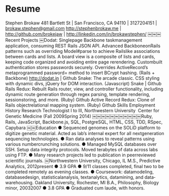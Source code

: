 Resume
======
Stephen Brokaw
481 Bartlett St | San Francisco, CA 94110 | 312­720­4151 | brokaw.stephen@gmail.com
http://stephenbrokaw.me | http://github.com/brokejaw | http://linkedin.com/in/brokawstephen/
￼￼￼Recent Projects
￼Do­dat: Single­page Backbone task­management application, consuming REST Rails JSON API. Advanced Backbone­on­Rails patterns such as overriding Model#parse to achieve Rails­like associations between cards and lists. A board view is a composite of lists and cards, keeping code organized and avoiding entire page re­rendering. Custom­built authentication stores passwords securely. Overrides ActiveRecord’s metaprogrammed password= method to insert BCrypt hashing.
(Rails + Backbone) http://dodat.in | Github
Snake: The arcade classic. CSS styling with dynamic divs, jQuery for DOM interaction.
(Javascript) Snake | Github
Rails Redux: Rebuilt Rails router, view, and controller functionality, including dynamic route generation
through regex parsing, template rendering, session­storing, and more. (Ruby) Github Active Record Redux: Clone of Rails object­relational mapping system. (Ruby) Github
Skills
Employment History
Research Technologist I to III, Northwestern University ­ Center for Genetic Medicine (Fall 2009­Spring 2014)
￼￼￼￼￼￼￼￼￼￼￼Ruby, Rails, JavaScript, Backbone.js, SQL, PostgreSQL, HTML, CSS, TDD, RSpec, Capybara
￼￼Education
● Sequenced genomes on the SOLiD platform to digitize genetic material. Acted as lab’s internal expert for all next­generation sequencing technologies.
● Ran data analyses to reveal patterns using various number­crunching solutions.
● Managed MySQL databases over SSH. Set­up data integrity protocols. Moved terabytes of data
across labs using FTP.
● Many research projects led to publication in peer­reviewed scientific journals.
￼Northwestern University, Chicago, IL
M.S., Predictive Analytics, 2012­present
● 3.9 GPA
● 9/11 classes completed, final two to be completed remotely as evening classes.
● Coursework: data­modeling, database­design, statistical­analysis, text­analytics,
data­mining, and data­warehousing.
Oakland University, Rochester, MI
B.A., Philosophy, Biology minor, 2003­2007
● 3.8 GPA
● Graduated cum laude, with honors.
